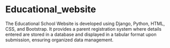 # Educational_website
The Educational School Website is developed using Django, Python, HTML, CSS, and Bootstrap. It provides a parent registration system where details entered are stored in a database and displayed in a tabular format upon submission, ensuring organized data management.
